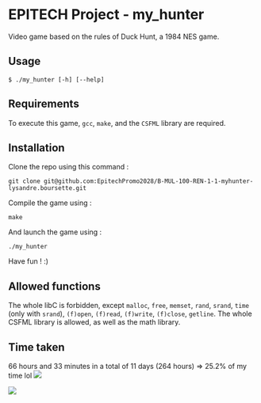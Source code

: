 # EPITECH Project - my_hunter

Video game based on the rules of Duck Hunt, a 1984 NES game.


## Usage

```
$ ./my_hunter [-h] [--help]
```

## Requirements

To execute this game, `gcc`, `make`, and the `CSFML` library are required.

## Installation

Clone the repo using this command :
```
git clone git@github.com:EpitechPromo2028/B-MUL-100-REN-1-1-myhunter-lysandre.boursette.git
```

Compile the game using :
```
make
```

And launch the game using :
```
./my_hunter
```

Have fun ! :)

## Allowed functions

The whole libC is forbidden, except `malloc`, `free`, `memset`, `rand`, `srand`, `time` (only with `srand`), `(f)open`, `(f)read`, `(f)write`, `(f)close`, `getline`.
The whole CSFML library is allowed, as well as the math library.


## Time taken

66 hours and 33 minutes in a total of 11 days (264 hours) => 25.2% of my time lol
![](https://cdn.discordapp.com/attachments/900342673175642153/1180187402078265364/image.png?ex=657c822b&is=656a0d2b&hm=a82344e6808e486bad47330f3e8793092e5657a33c7fda0a5d5b34fed186ba48&)

![](https://cdn.discordapp.com/attachments/900342673175642153/1180188562512154715/image.png?ex=657c8340&is=656a0e40&hm=621004ef887ce1f1975d580e83928f0506cea351835b7d819c78281f973e2aa9&)